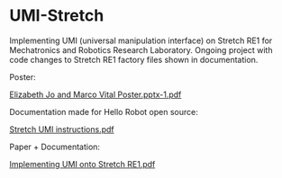 # UMI-Stretch
Implementing UMI (universal manipulation interface) on Stretch RE1 for Mechatronics and Robotics Research Laboratory. Ongoing project with code changes to Stretch RE1 factory files shown in documentation.

Poster: 

[Elizabeth Jo and Marco Vital Poster.pptx-1.pdf](https://github.com/user-attachments/files/18483191/Elizabeth.Jo.and.Marco.Vital.Poster.pptx-1.pdf)

Documentation made for Hello Robot open source: 

[Stretch UMI instructions.pdf](https://github.com/user-attachments/files/18483197/Stretch.UMI.instructions.pdf)

Paper + Documentation:

[Implementing UMI onto Stretch RE1.pdf](https://github.com/user-attachments/files/18483200/Implementing.UMI.onto.Stretch.RE1.pdf)
